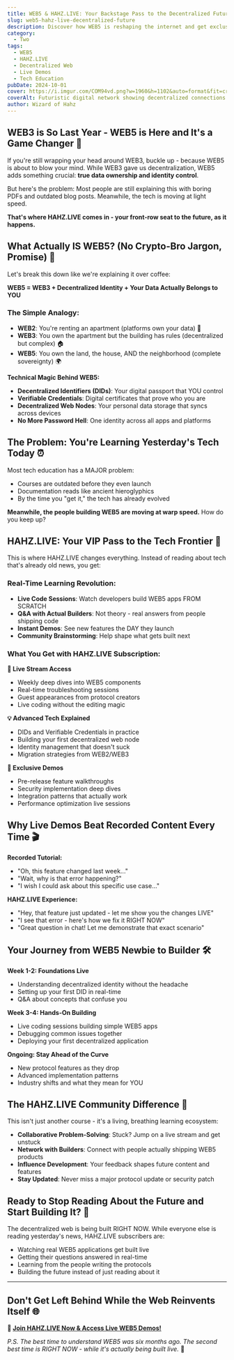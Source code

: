 ```yaml
---
title: WEB5 & HAHZ.LIVE: Your Backstage Pass to the Decentralized Future 🚀
slug: web5-hahz-live-decentralized-future
description: Discover how WEB5 is reshaping the internet and get exclusive access to live demos and real-time tech deep dives through HAHZ.LIVE subscriptions.
category:
  - Two
tags:
  - WEB5
  - HAHZ.LIVE
  - Decentralized Web
  - Live Demos
  - Tech Education
pubDate: 2024-10-01
cover: https://i.imgur.com/COM94vd.png?w=1960&h=1102&auto=format&fit=crop&q=80
coverAlt: Futuristic digital network showing decentralized connections
author: Wizard of Hahz
---
```


## WEB3 is So Last Year - WEB5 is Here and It's a Game Changer 🤯

If you're still wrapping your head around WEB3, buckle up - because WEB5 is about to blow your mind. While WEB3 gave us decentralization, WEB5 adds something crucial: **true data ownership and identity control**.

But here's the problem: Most people are still explaining this with boring PDFs and outdated blog posts. Meanwhile, the tech is moving at light speed.

**That's where HAHZ.LIVE comes in - your front-row seat to the future, as it happens.**

## What Actually IS WEB5? (No Crypto-Bro Jargon, Promise) 🤔

Let's break this down like we're explaining it over coffee:

**WEB5 = WEB3 + Decentralized Identity + Your Data Actually Belongs to YOU**

### The Simple Analogy:
- **WEB2**: You're renting an apartment (platforms own your data) 🏢
- **WEB3**: You own the apartment but the building has rules (decentralized but complex) 🏠
- **WEB5**: You own the land, the house, AND the neighborhood (complete sovereignty) 🌍

**Technical Magic Behind WEB5:**
- **Decentralized Identifiers (DIDs)**: Your digital passport that YOU control
- **Verifiable Credentials**: Digital certificates that prove who you are
- **Decentralized Web Nodes**: Your personal data storage that syncs across devices
- **No More Password Hell**: One identity across all apps and platforms

## The Problem: You're Learning Yesterday's Tech Today ⏰

Most tech education has a MAJOR problem:
- Courses are outdated before they even launch
- Documentation reads like ancient hieroglyphics
- By the time you "get it," the tech has already evolved

**Meanwhile, the people building WEB5 are moving at warp speed.** How do you keep up?

## HAHZ.LIVE: Your VIP Pass to the Tech Frontier 🎫

This is where HAHZ.LIVE changes everything. Instead of reading about tech that's already old news, you get:

### Real-Time Learning Revolution:
- **Live Code Sessions**: Watch developers build WEB5 apps FROM SCRATCH
- **Q&A with Actual Builders**: Not theory - real answers from people shipping code
- **Instant Demos**: See new features the DAY they launch
- **Community Brainstorming**: Help shape what gets built next

### What You Get with HAHZ.LIVE Subscription:

**🚀 Live Stream Access**
- Weekly deep dives into WEB5 components
- Real-time troubleshooting sessions
- Guest appearances from protocol creators
- Live coding without the editing magic

**💡 Advanced Tech Explained**
- DIDs and Verifiable Credentials in practice
- Building your first decentralized web node
- Identity management that doesn't suck
- Migration strategies from WEB2/WEB3

**🎯 Exclusive Demos**
- Pre-release feature walkthroughs
- Security implementation deep dives
- Integration patterns that actually work
- Performance optimization live sessions

## Why Live Demos Beat Recorded Content Every Time 🎬

**Recorded Tutorial:**
- "Oh, this feature changed last week..."
- "Wait, why is that error happening?"
- "I wish I could ask about this specific use case..."

**HAHZ.LIVE Experience:**
- "Hey, that feature just updated - let me show you the changes LIVE"
- "I see that error - here's how we fix it RIGHT NOW"
- "Great question in chat! Let me demonstrate that exact scenario"

## Your Journey from WEB5 Newbie to Builder 🛠️

**Week 1-2: Foundations Live**
- Understanding decentralized identity without the headache
- Setting up your first DID in real-time
- Q&A about concepts that confuse you

**Week 3-4: Hands-On Building**
- Live coding sessions building simple WEB5 apps
- Debugging common issues together
- Deploying your first decentralized application

**Ongoing: Stay Ahead of the Curve**
- New protocol features as they drop
- Advanced implementation patterns
- Industry shifts and what they mean for YOU

## The HAHZ.LIVE Community Difference 🤝

This isn't just another course - it's a living, breathing learning ecosystem:

- **Collaborative Problem-Solving**: Stuck? Jump on a live stream and get unstuck
- **Network with Builders**: Connect with people actually shipping WEB5 products
- **Influence Development**: Your feedback shapes future content and features
- **Stay Updated**: Never miss a major protocol update or security patch

## Ready to Stop Reading About the Future and Start Building It? 🎯

The decentralized web is being built RIGHT NOW. While everyone else is reading yesterday's news, HAHZ.LIVE subscribers are:

- Watching real WEB5 applications get built live
- Getting their questions answered in real-time
- Learning from the people writing the protocols
- Building the future instead of just reading about it

---

## Don't Get Left Behind While the Web Reinvents Itself 🌐

**📡 [Join HAHZ.LIVE Now & Access Live WEB5 Demos!](#)**

*P.S. The best time to understand WEB5 was six months ago. The second best time is RIGHT NOW - while it's actually being built live.* 🚀